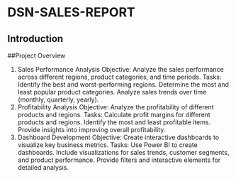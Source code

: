 # DSN-SALES-REPORT

## Introduction

##Project Overview 

1. Sales Performance Analysis
Objective: Analyze the sales performance across different regions, product categories, and time periods.
Tasks:
Identify the best and worst-performing regions.
Determine the most and least popular product categories.
Analyze sales trends over time (monthly, quarterly, yearly).
2. Profitability Analysis
Objective: Analyze the profitability of different products and regions.
Tasks:
Calculate profit margins for different products and regions.
Identify the most and least profitable items.
Provide insights into improving overall profitability.
3. Dashboard Development
Objective: Create interactive dashboards to visualize key business metrics.
Tasks:
Use Power BI to create dashboards.
Include visualizations for sales trends, customer segments, and product performance.
Provide filters and interactive elements for detailed analysis.



